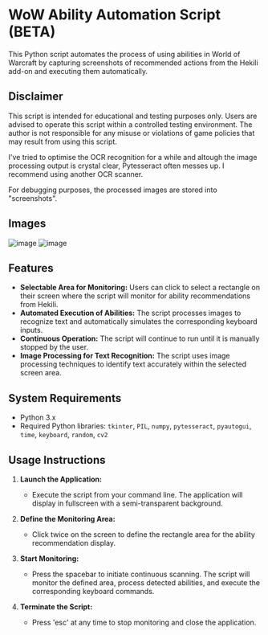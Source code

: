 # WoW Ability Automation Script (BETA)

This Python script automates the process of using abilities in World of Warcraft by capturing screenshots of recommended actions from the Hekili add-on and executing them automatically.

## Disclaimer

This script is intended for educational and testing purposes only. Users are advised to operate this script within a controlled testing environment. The author is not responsible for any misuse or violations of game policies that may result from using this script.

I've tried to optimise the OCR recognition for a while and altough the image processing output is crystal clear, Pytesseract often messes up.
I recommend using another OCR scanner.

For debugging purposes, the processed images are stored into "screenshots".

## Images

![image](https://github.com/user-attachments/assets/9aa4d798-335f-4f86-9cbf-d0519d867d68)
![image](https://github.com/user-attachments/assets/6e173ddb-1a93-40a7-a888-278d2e501360)


## Features

- **Selectable Area for Monitoring:** Users can click to select a rectangle on their screen where the script will monitor for ability recommendations from Hekili.
- **Automated Execution of Abilities:** The script processes images to recognize text and automatically simulates the corresponding keyboard inputs.
- **Continuous Operation:** The script will continue to run until it is manually stopped by the user.
- **Image Processing for Text Recognition:** The script uses image processing techniques to identify text accurately within the selected screen area.

## System Requirements

- Python 3.x
- Required Python libraries: `tkinter`, `PIL`, `numpy`, `pytesseract`, `pyautogui`, `time`, `keyboard`, `random`, `cv2`

## Usage Instructions

1. **Launch the Application:**
   - Execute the script from your command line. The application will display in fullscreen with a semi-transparent background.

2. **Define the Monitoring Area:**
   - Click twice on the screen to define the rectangle area for the ability recommendation display.

3. **Start Monitoring:**
   - Press the spacebar to initiate continuous scanning. The script will monitor the defined area, process detected abilities, and execute the corresponding keyboard commands.

4. **Terminate the Script:**
   - Press 'esc' at any time to stop monitoring and close the application.
